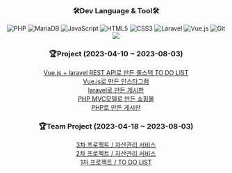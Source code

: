 <h3 align="center"><b>🛠Dev Language & Tool🛠</b></h3>
<p align="center">
<img alt="PHP" src ="https://img.shields.io/badge/PHP-777BB4.svg?&style=flat-square&logo=PHP&logoColor=white"/>
<img alt="MariaDB" src ="https://img.shields.io/badge/MariaDB-003545.svg?&style=flat-square&logo=MariaDB&logoColor=white"/>
<img alt="JavaScript" src="https://img.shields.io/badge/JavaScript-F7DF1E?style=flat-square&logo=javascript&logoColor=black">
<img alt="HTML5" src="https://img.shields.io/badge/HTML5-E34F26?style=flat-square&logo=html5&logoColor=white">
<img alt="CSS3" src="https://img.shields.io/badge/CSS-1572B6?style=flat-square&logo=css3&logoColor=white">
<img alt="Laravel" src="https://img.shields.io/badge/Laravel-FF2D20?style=flat-square&logo=Laravel&logoColor=white">
<img alt="Vue.js" src="https://img.shields.io/badge/Vue.js-4FC08D?style=flat-square&logo=Vue.js&logoColor=white">
<img alt="Git" src="https://img.shields.io/badge/Git-F05032?style=flat-square&logo=Git&logoColor=white">
<img src="https://img.shields.io/badge/Bootstrap-7952B3?style=flat-square&logo=BootstraplogoColor=#FFFFFF"/>
 </p>

<h3 align="center"><b>🏆Project (2023-04-10 ~ 2023-08-03)</b></h3>
<p align="center">
 <a href="https://github.com/EunyoungSin/vue_todolist">Vue.js + laravel REST API로 만든 풀스택 TO DO LIST</a><br>
 <a href="https://github.com/EunyoungSin/PHPFULLSTACK/tree/main/vue/vuestagram">Vue.js로 만든 인스타그램</a><br>
 <a href="https://github.com/EunyoungSin/laravel_board">laravel로 만든 게시판</a><br>
 <a href="https://github.com/EunyoungSin/mini_shop">PHP MVC모델로 만든 쇼핑몰</a><br>
 <a href="https://github.com/EunyoungSin/mini_board">PHP로 만든 게시판</a><br>
</p>

<h3 align="center"><b>🏆Team Project (2023-04-18 ~ 2023-08-03)</b></h3>
<p align="center">
 <a href="https://github.com/PHP-506-Money/3rd_project">3차 프로젝트 / 자산관리 서비스</a><br>
 <a href="https://github.com/PHP-506-Money/2nd_project_v2">2차 프로젝트 / 자산관리 서비스</a><br>
 <a href="https://github.com/PHP-506-1/PHP_1STPJ">1차 프로젝트 / TO DO LIST</a><br>
</p>
